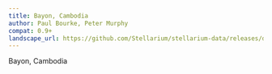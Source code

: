 ```yaml
---
title: Bayon, Cambodia
author: Paul Bourke, Peter Murphy
compat: 0.9+
landscape_url: https://github.com/Stellarium/stellarium-data/releases/download/landscapes/bayon.zip
---
```

Bayon, Cambodia